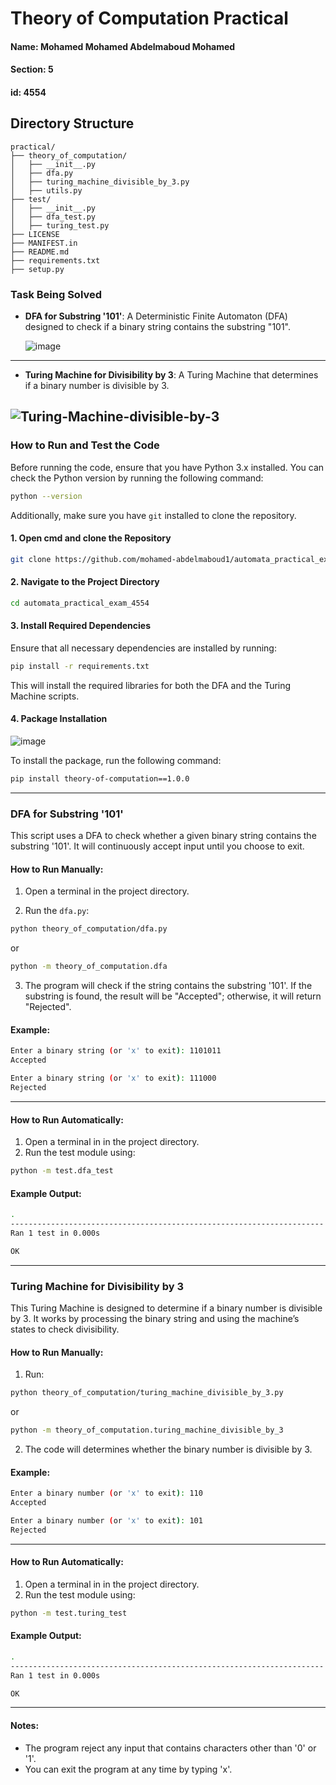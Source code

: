 # Theory of Computation Practical

#### Name: Mohamed Mohamed Abdelmaboud Mohamed

#### Section: 5

#### id: 4554

## Directory Structure

```
practical/
├── theory_of_computation/
│   ├── __init__.py
│   ├── dfa.py
│   ├── turing_machine_divisible_by_3.py
│   ├── utils.py
├── test/
│   ├── __init__.py
│   ├── dfa_test.py
│   ├── turing_test.py
├── LICENSE
├── MANIFEST.in
├── README.md
├── requirements.txt
├── setup.py
```

### Task Being Solved

- **DFA for Substring '101'**: A Deterministic Finite Automaton (DFA) designed to check if a binary string contains the substring "101".

  ![image](https://github.com/user-attachments/assets/de16f5da-976b-4432-8c3f-aa72bc923cf6)

---

- **Turing Machine for Divisibility by 3**: A Turing Machine that determines if a binary number is divisible by 3.

## ![Turing-Machine-divisible-by-3](https://github.com/user-attachments/assets/cfbb463c-b818-4275-9afa-57c85bc394e2)

### How to Run and Test the Code

Before running the code, ensure that you have Python 3.x installed. You can check the Python version by running the following command:

```bash
python --version
```

Additionally, make sure you have `git` installed to clone the repository.

#### 1. Open cmd and clone the Repository

```bash
git clone https://github.com/mohamed-abdelmaboud1/automata_practical_exam_4554.git
```

#### 2. Navigate to the Project Directory

```bash
cd automata_practical_exam_4554
```

#### 3. Install Required Dependencies

Ensure that all necessary dependencies are installed by running:

```bash
pip install -r requirements.txt
```

This will install the required libraries for both the DFA and the Turing Machine scripts.

#### 4. Package Installation

![image](https://github.com/user-attachments/assets/a8fe1e2d-2ea5-4727-9d07-c382728af43e)

To install the package, run the following command:

```bash
pip install theory-of-computation==1.0.0
```

---

### DFA for Substring '101'

This script uses a DFA to check whether a given binary string contains the substring '101'. It will continuously accept input until you choose to exit.

#### How to Run Manually:

1. Open a terminal in the project directory.

2. Run the `dfa.py`:

```bash
python theory_of_computation/dfa.py
```

or

```bash
python -m theory_of_computation.dfa
```

3. The program will check if the string contains the substring '101'. If the substring is found, the result will be "Accepted"; otherwise, it will return "Rejected".

#### Example:

```bash
Enter a binary string (or 'x' to exit): 1101011
Accepted

Enter a binary string (or 'x' to exit): 111000
Rejected
```

---

#### How to Run Automatically:

1. Open a terminal in in the project directory.
2. Run the test module using:

```bash
python -m test.dfa_test
```

#### Example Output:

```bash
.
----------------------------------------------------------------------
Ran 1 test in 0.000s

OK
```

---

### Turing Machine for Divisibility by 3

This Turing Machine is designed to determine if a binary number is divisible by 3. It works by processing the binary string and using the machine’s states to check divisibility.

#### How to Run Manually:

1. Run:

```bash
python theory_of_computation/turing_machine_divisible_by_3.py
```

or

```bash
python -m theory_of_computation.turing_machine_divisible_by_3
```

2. The code will determines whether the binary number is divisible by 3.

#### Example:

```bash
Enter a binary number (or 'x' to exit): 110
Accepted

Enter a binary number (or 'x' to exit): 101
Rejected
```

---

#### How to Run Automatically:

1. Open a terminal in in the project directory.
2. Run the test module using:

```bash
python -m test.turing_test
```

#### Example Output:

```bash
.
----------------------------------------------------------------------
Ran 1 test in 0.000s

OK
```

---

#### Notes:

- The program reject any input that contains characters other than '0' or '1'.
- You can exit the program at any time by typing 'x'.
